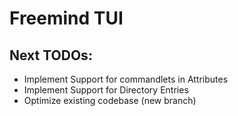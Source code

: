 # Freemind TUI

## Next TODOs:
- Implement Support for commandlets in Attributes
- Implement Support for Directory Entries
- Optimize existing codebase (new branch)
